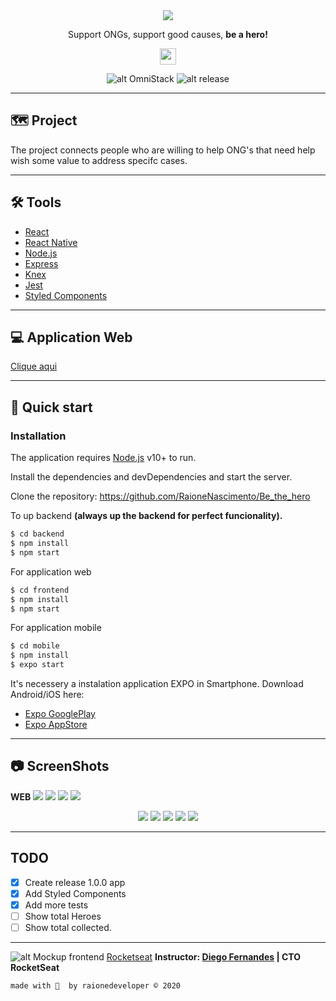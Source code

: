 
  <div align="center">
  <img src="imgs/logo@3x.png">
  <p>Support ONGs, support good causes, <strong>be a hero!</strong><p><img src="/imgs/superhero.png" width="26px"><p>

  ![alt OmniStack](https://img.shields.io/badge/OmniStack-11-blueviolet?style=flat-square)
  ![alt release](https://img.shields.io/github/v/release/jeferson-sb/be-the-hero?style=flat-square)
</div>

---

## 🗺️ Project
   The project connects people who are willing to help ONG's that need help wish some value to address specifc cases.

---
## 🛠 Tools

- [React](https://pt-br.reactjs.org/)
- [React Native](http://reactnative.dev/)
- [Node.js](https://nodejs.org/en/docs/)
- [Express](http://expressjs.com/)
- [Knex](http://knexjs.org/)
- [Jest](https://jestjs.io/)
- [Styled Components](https://styled-components.com/)


---

## 💻 Application Web

[Clique aqui](https://bethehero.raione.dev.br/)

---
## 🚀 Quick start

### Installation

The application requires [Node.js](https://nodejs.org/) v10+ to run.

Install the dependencies and devDependencies and start the server.

Clone the repository: https://github.com/RaioneNascimento/Be_the_hero

To up backend **(always up the backend for perfect funcionality).**
```sh
$ cd backend
$ npm install
$ npm start
```

For application web

```sh
$ cd frontend
$ npm install
$ npm start
```

For application mobile
```sh
$ cd mobile
$ npm install
$ expo start
```

It's necessery a instalation application EXPO in Smartphone. 
Download Android/iOS here:
- [Expo GooglePlay](https://play.google.com/store/apps/details?id=host.exp.exponent&hl=pt)
- [Expo AppStore](https://apps.apple.com/br/app/expo-client/id982107779)

---

## 📷 ScreenShots
**WEB**
  <img src="imgs/1_tela_inicial.PNG">
  <img src="imgs/2_cadastro_ongs.PNG">
  <img src="imgs/3_cadastro_novo_caso.PNG">
  <img src="imgs/4_incidentes_cadastrados.PNG">
  <div align="center">
  <img src="/imgs/Mobile/01_mobile.PNG">
  <img src="/imgs/Mobile/02_mobile_welcome.PNG">
  <img src="/imgs/Mobile/03_mobile_incidents.PNG">
  <img src="/imgs/Mobile/04_mobile_mail.PNG">
  <img src="/imgs/Mobile/05_mobile_whatsapp.PNG">
  </div>
  
---

## TODO
- [x] Create release 1.0.0 app
- [x] Add Styled Components
- [x] Add more tests
- [ ] Show total Heroes
- [ ] Show total collected.
---
![alt Mockup frontend](imgs/icons8-rocketseat-48.png) [Rocketseat](https://rocketseat.com.br/)
**Instructor: [Diego Fernandes](https://github.com/diego3g) | CTO RocketSeat**

`made with 💜  by raionedeveloper © 2020`
